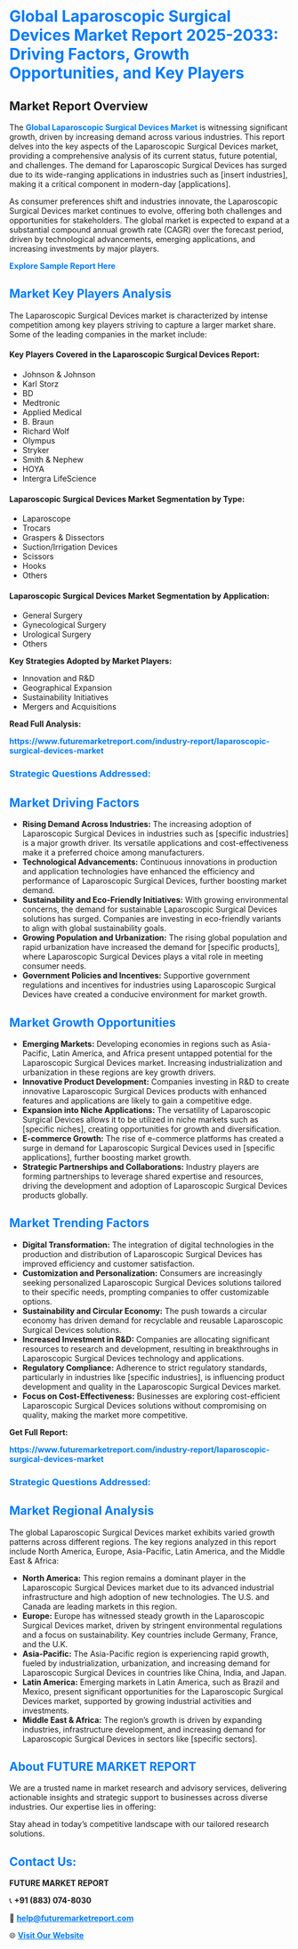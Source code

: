 <h1 style="color: #007BFF;">Global Laparoscopic Surgical Devices Market Report 2025-2033: Driving Factors, Growth Opportunities, and Key Players</h1>

<section id="overview">
<h2>Market Report Overview</h2>
<p>The <a href="https://www.futuremarketreport.com/industry-report/laparoscopic-surgical-devices-market" style="color: #007BFF; text-decoration: none;"><strong>Global Laparoscopic Surgical Devices Market</strong></a> is witnessing significant growth, driven by increasing demand across various industries. This report delves into the key aspects of the Laparoscopic Surgical Devices market, providing a comprehensive analysis of its current status, future potential, and challenges. The demand for Laparoscopic Surgical Devices has surged due to its wide-ranging applications in industries such as [insert industries], making it a critical component in modern-day [applications].</p>
<p>As consumer preferences shift and industries innovate, the Laparoscopic Surgical Devices market continues to evolve, offering both challenges and opportunities for stakeholders. The global market is expected to expand at a substantial compound annual growth rate (CAGR) over the forecast period, driven by technological advancements, emerging applications, and increasing investments by major players.</p>
</section>

<section id="overview">
<p><a href="https://www.futuremarketreport.com/request-sample/reportId=78609" style="color: #007BFF; text-decoration: none;"><strong>Explore Sample Report Here</strong></a></p>
</section>

<section id="key-players">
<h2 style="color: #007BFF;">Market Key Players Analysis</h2>
<p>The Laparoscopic Surgical Devices market is characterized by intense competition among key players striving to capture a larger market share. Some of the leading companies in the market include:</p>
<h4>Key Players Covered in the Laparoscopic Surgical Devices Report:</h4>
<ul><li>Johnson &amp; Johnson</li><li>Karl Storz</li><li>BD</li><li>Medtronic</li><li>Applied Medical</li><li>B. Braun</li><li>Richard Wolf</li><li>Olympus</li><li>Stryker</li><li>Smith &amp; Nephew</li><li>HOYA</li><li>Intergra LifeScience</li></ul>
<h4>Laparoscopic Surgical Devices Market Segmentation by Type:</h4>
<ul><li>Laparoscope</li><li>Trocars</li><li>Graspers &amp; Dissectors</li><li>Suction/Irrigation Devices</li><li>Scissors</li><li>Hooks</li><li>Others</li></ul>

<h4>Laparoscopic Surgical Devices Market Segmentation by Application:</h4>
<ul><li>General Surgery</li><li>Gynecological Surgery</li><li>Urological Surgery</li><li>Others</li></ul>
<p><strong>Key Strategies Adopted by Market Players:</strong></p>
<ul>
<li>Innovation and R&D</li>
<li>Geographical Expansion</li>
<li>Sustainability Initiatives</li>
<li>Mergers and Acquisitions</li>
</ul>
</section>

<section>
<p><strong>Read Full Analysis: </strong></p><a href="https://www.futuremarketreport.com/industry-report/laparoscopic-surgical-devices-market" style="color: #007BFF; text-decoration: none;"><strong>https://www.futuremarketreport.com/industry-report/laparoscopic-surgical-devices-market</strong></a>
<h3 style="color: #007BFF;">Strategic Questions Addressed:</h3>
</section>

<section id="driving-factors">
<h2 style="color: #007BFF;">Market Driving Factors</h2>
<ul>
<li><strong>Rising Demand Across Industries:</strong> The increasing adoption of Laparoscopic Surgical Devices in industries such as [specific industries] is a major growth driver. Its versatile applications and cost-effectiveness make it a preferred choice among manufacturers.</li>
<li><strong>Technological Advancements:</strong> Continuous innovations in production and application technologies have enhanced the efficiency and performance of Laparoscopic Surgical Devices, further boosting market demand.</li>
<li><strong>Sustainability and Eco-Friendly Initiatives:</strong> With growing environmental concerns, the demand for sustainable Laparoscopic Surgical Devices solutions has surged. Companies are investing in eco-friendly variants to align with global sustainability goals.</li>
<li><strong>Growing Population and Urbanization:</strong> The rising global population and rapid urbanization have increased the demand for [specific products], where Laparoscopic Surgical Devices plays a vital role in meeting consumer needs.</li>
<li><strong>Government Policies and Incentives:</strong> Supportive government regulations and incentives for industries using Laparoscopic Surgical Devices have created a conducive environment for market growth.</li>
</ul>
</section>

<section id="growth-opportunities">
<h2 style="color: #007BFF;">Market Growth Opportunities</h2>
<ul>
<li><strong>Emerging Markets:</strong> Developing economies in regions such as Asia-Pacific, Latin America, and Africa present untapped potential for the Laparoscopic Surgical Devices market. Increasing industrialization and urbanization in these regions are key growth drivers.</li>
<li><strong>Innovative Product Development:</strong> Companies investing in R&D to create innovative Laparoscopic Surgical Devices products with enhanced features and applications are likely to gain a competitive edge.</li>
<li><strong>Expansion into Niche Applications:</strong> The versatility of Laparoscopic Surgical Devices allows it to be utilized in niche markets such as [specific niches], creating opportunities for growth and diversification.</li>
<li><strong>E-commerce Growth:</strong> The rise of e-commerce platforms has created a surge in demand for Laparoscopic Surgical Devices used in [specific applications], further boosting market growth.</li>
<li><strong>Strategic Partnerships and Collaborations:</strong> Industry players are forming partnerships to leverage shared expertise and resources, driving the development and adoption of Laparoscopic Surgical Devices products globally.</li>
</ul>
</section>

<section id="trending-factors">
<h2 style="color: #007BFF;">Market Trending Factors</h2>
<ul>
<li><strong>Digital Transformation:</strong> The integration of digital technologies in the production and distribution of Laparoscopic Surgical Devices has improved efficiency and customer satisfaction.</li>
<li><strong>Customization and Personalization:</strong> Consumers are increasingly seeking personalized Laparoscopic Surgical Devices solutions tailored to their specific needs, prompting companies to offer customizable options.</li>
<li><strong>Sustainability and Circular Economy:</strong> The push towards a circular economy has driven demand for recyclable and reusable Laparoscopic Surgical Devices solutions.</li>
<li><strong>Increased Investment in R&D:</strong> Companies are allocating significant resources to research and development, resulting in breakthroughs in Laparoscopic Surgical Devices technology and applications.</li>
<li><strong>Regulatory Compliance:</strong> Adherence to strict regulatory standards, particularly in industries like [specific industries], is influencing product development and quality in the Laparoscopic Surgical Devices market.</li>
<li><strong>Focus on Cost-Effectiveness:</strong> Businesses are exploring cost-efficient Laparoscopic Surgical Devices solutions without compromising on quality, making the market more competitive.</li>
</ul>
</section>

<section>
<p><strong>Get Full Report: </strong></p><a href="https://www.futuremarketreport.com/industry-report/laparoscopic-surgical-devices-market" style="color: #007BFF; text-decoration: none;"><strong>https://www.futuremarketreport.com/industry-report/laparoscopic-surgical-devices-market</strong></a>
<h3 style="color: #007BFF;">Strategic Questions Addressed:</h3>
</section>


<section id="regional-analysis">
<h2 style="color: #007BFF;">Market Regional Analysis</h2>
<p>The global Laparoscopic Surgical Devices market exhibits varied growth patterns across different regions. The key regions analyzed in this report include North America, Europe, Asia-Pacific, Latin America, and the Middle East & Africa:</p>
<ul>
<li><strong>North America:</strong> This region remains a dominant player in the Laparoscopic Surgical Devices market due to its advanced industrial infrastructure and high adoption of new technologies. The U.S. and Canada are leading markets in this region.</li>
<li><strong>Europe:</strong> Europe has witnessed steady growth in the Laparoscopic Surgical Devices market, driven by stringent environmental regulations and a focus on sustainability. Key countries include Germany, France, and the U.K.</li>
<li><strong>Asia-Pacific:</strong> The Asia-Pacific region is experiencing rapid growth, fueled by industrialization, urbanization, and increasing demand for Laparoscopic Surgical Devices in countries like China, India, and Japan.</li>
<li><strong>Latin America:</strong> Emerging markets in Latin America, such as Brazil and Mexico, present significant opportunities for the Laparoscopic Surgical Devices market, supported by growing industrial activities and investments.</li>
<li><strong>Middle East & Africa:</strong> The region’s growth is driven by expanding industries, infrastructure development, and increasing demand for Laparoscopic Surgical Devices in sectors like [specific sectors].</li>
</ul>
</section>

<footer>
<h2 style="color: #007BFF;">About FUTURE MARKET REPORT</h2>
<p>We are a trusted name in market research and advisory services, delivering actionable insights and strategic support to businesses across diverse industries. Our expertise lies in offering:</p>

<p>Stay ahead in today’s competitive landscape with our tailored research solutions.</p>

<h2 style="color: #007BFF;">Contact Us:</h2>
<p><strong>FUTURE MARKET REPORT</strong></p>
<p>📞 <strong>+91 (883) 074-8030</strong></p>
<p>📧 <strong><a href="mailto:help@futuremarketreport.com" style="color: #007BFF;">help@futuremarketreport.com</a></strong></p>
<p>🌐 <strong><a href="https://www.futuremarketreport.com/" style="color: #007BFF;">Visit Our Website</a></strong></p>
</footer>